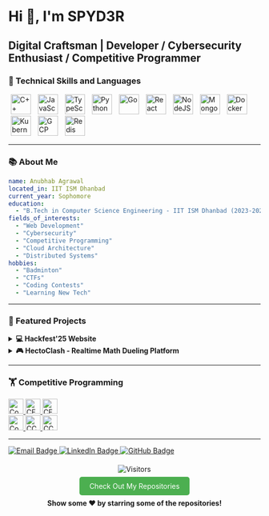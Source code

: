 <div >

  <h1 style="margin: 20px 0; font-weight: bold;">Hi 👋, I'm SPYD3R</h1>
  <h2>Digital Craftsman | Developer / Cybersecurity Enthusiast / Competitive Programmer</h2>
</div>


### 🧰 Technical Skills and Languages

<div  style="margin: 10px 0;">
  <img alt="C++" src="https://cdn.jsdelivr.net/gh/devicons/devicon/icons/cplusplus/cplusplus-original.svg" width="40" style="padding: 0 5px; transition: transform 0.3s ease;" onmouseover="this.style.transform='scale(1.2)'" onmouseout="this.style.transform='scale(1)'"/>
  <img alt="JavaScript" src="https://cdn.jsdelivr.net/gh/devicons/devicon/icons/javascript/javascript-original.svg" width="40" style="padding: 0 5px; transition: transform 0.3s ease;" onmouseover="this.style.transform='scale(1.2)'" onmouseout="this.style.transform='scale(1)'"/>
  <img alt="TypeScript" src="https://cdn.jsdelivr.net/gh/devicons/devicon/icons/typescript/typescript-original.svg" width="40" style="padding: 0 5px; transition: transform 0.3s ease;" onmouseover="this.style.transform='scale(1.2)'" onmouseout="this.style.transform='scale(1)'"/>
  <img alt="Python" src="https://cdn.jsdelivr.net/gh/devicons/devicon/icons/python/python-original.svg" width="40" style="padding: 0 5px; transition: transform 0.3s ease;" onmouseover="this.style.transform='scale(1.2)'" onmouseout="this.style.transform='scale(1)'"/>
  <img alt="Go" src="https://cdn.jsdelivr.net/gh/devicons/devicon/icons/go/go-original-wordmark.svg" width="40" style="padding: 0 5px; transition: transform 0.3s ease;" onmouseover="this.style.transform='scale(1.2)'" onmouseout="this.style.transform='scale(1)'"/>
  <img alt="React" src="https://cdn.jsdelivr.net/gh/devicons/devicon/icons/react/react-original.svg" width="40" style="padding: 0 5px; transition: transform 0.3s ease;" onmouseover="this.style.transform='scale(1.2)'" onmouseout="this.style.transform='scale(1)'"/>
  <img alt="NodeJS" src="https://cdn.jsdelivr.net/gh/devicons/devicon/icons/nodejs/nodejs-original.svg" width="40" style="padding: 0 5px; transition: transform 0.3s ease;" onmouseover="this.style.transform='scale(1.2)'" onmouseout="this.style.transform='scale(1)'"/>
  <img alt="MongoDB" src="https://cdn.jsdelivr.net/gh/devicons/devicon/icons/mongodb/mongodb-original.svg" width="40" style="padding: 0 5px; transition: transform 0.3s ease;" onmouseover="this.style.transform='scale(1.2)'" onmouseout="this.style.transform='scale(1)'"/>
  <img alt="Docker" src="https://cdn.jsdelivr.net/gh/devicons/devicon/icons/docker/docker-original.svg" width="40" style="padding: 0 5px; transition: transform 0.3s ease;" onmouseover="this.style.transform='scale(1.2)'" onmouseout="this.style.transform='scale(1)'"/>
  <img alt="Kubernetes" src="https://cdn.jsdelivr.net/gh/devicons/devicon/icons/kubernetes/kubernetes-plain.svg" width="40" style="padding: 0 5px; transition: transform 0.3s ease;" onmouseover="this.style.transform='scale(1.2)'" onmouseout="this.style.transform='scale(1)'"/>
  <img alt="GCP" src="https://cdn.jsdelivr.net/gh/devicons/devicon/icons/googlecloud/googlecloud-original.svg" width="40" style="padding: 0 5px; transition: transform 0.3s ease;" onmouseover="this.style.transform='scale(1.2)'" onmouseout="this.style.transform='scale(1)'"/>
  <img alt="Redis" src="https://cdn.jsdelivr.net/gh/devicons/devicon/icons/redis/redis-original.svg" width="40" style="padding: 0 5px; transition: transform 0.3s ease;" onmouseover="this.style.transform='scale(1.2)'" onmouseout="this.style.transform='scale(1)'"/>
</div>

---

### 📚 About Me

```yaml
name: Anubhab Agrawal
located_in: IIT ISM Dhanbad
current_year: Sophomore
education:
  - "B.Tech in Computer Science Engineering - IIT ISM Dhanbad (2023-2027)"
fields_of_interests:
  - "Web Development"
  - "Cybersecurity"
  - "Competitive Programming"
  - "Cloud Architecture"
  - "Distributed Systems"
hobbies:
  - "Badminton"
  - "CTFs"
  - "Coding Contests"
  - "Learning New Tech"
```
---
### 🚀 Featured Projects

<details> <summary><b>💻 Hackfest'25 Website</b></summary>
  </br>
  <p align="left"> <img alt="React" src="https://cdn.jsdelivr.net/gh/devicons/devicon/icons/react/react-original.svg" width="40" style="padding: 0 5px;" /> <img alt="Express" src="https://cdn.jsdelivr.net/gh/devicons/devicon/icons/express/express-original.svg" width="40" style="padding: 0 5px;" /> <img alt="MongoDB" src="https://cdn.jsdelivr.net/gh/devicons/devicon/icons/mongodb/mongodb-original.svg" width="40" style="padding: 0 5px;" />
  </br>
</p>
🚀 Built & deployed platform serving 500+ participants and 30 team members</br>
⚡ Engineered registration system with automated email workflows, reducing manual work by 90%</br>
🔒 Developed secure admin dashboard with QR-based authentication</br>
📋 Designed responsive team directory managing 150+ team profiles</br>

<p align="center">
  </br><a href="https://github.com/Anubhaw6557/Hackfest-25-Backend"> <img src="https://img.shields.io/badge/View%20Code-Hackfest--25--Backend-informational?style=for-the-badge&logo=github" /> </a> </p> </details> <details> <summary><b>🎮 HectoClash - Realtime Math Dueling Platform</b></summary> 
</br>
  <p align="left"> 
<img alt="React" src="https://cdn.jsdelivr.net/gh/devicons/devicon/icons/react/react-original.svg" width="40" style="padding: 0px 5px;" /> <img alt="Go" src="https://cdn.jsdelivr.net/gh/devicons/devicon/icons/go/go-original.svg" width="40" style="padding: 0 5px;" /> <img alt="Redis" src="https://cdn.jsdelivr.net/gh/devicons/devicon/icons/redis/redis-original.svg" width="40" style="padding: 0 5px;" /> <img alt="MongoDB" src="https://cdn.jsdelivr.net/gh/devicons/devicon/icons/mongodb/mongodb-original.svg" width="40" style="padding: 0 5px;" /> <img alt="Kubernetes" src="https://cdn.jsdelivr.net/gh/devicons/devicon/icons/kubernetes/kubernetes-plain.svg" width="40" style="padding: 0 5px;" /> <img alt="Docker" src="https://cdn.jsdelivr.net/gh/devicons/devicon/icons/docker/docker-original.svg" width="40" style="padding: 0 5px;" /> </p>
🏆 Led development of platform that secured 2nd place in Hackfest 2025</br>
☁️ Designed Kubernetes architecture supporting 10,000+ concurrent connections</br>
⏱️ Optimized Redis pub/sub system with <100ms latency</br>
🤝 Implemented Elo-based matchmaking system</br>
📊 Built live leaderboard & spectator mode for 1,000+ viewers</br>

<p align="center"> </br><a href="https://github.com/Anubhaw6557/HectoClash"> <img src="https://img.shields.io/badge/View%20Code-HectoClash-informational?style=for-the-badge&logo=github" /> </a> </p> </details>

---
### 🏋️ Competitive Programming
<div  style="margin: 10px 0;"> <a href="https://codeforces.com/profile/SPYD3R" target="_blank"> <img src="https://img.shields.io/badge/Codeforces-SPYD3R-red?style=flat&logo=codeforces" alt="Codeforces" height="30"/> <img src="https://img.shields.io/badge/Rating-1391_Pupil-blue?style=flat" alt="CF Rating" height="30"/> <img src="https://img.shields.io/badge/Problems-200+-green?style=flat" alt="CF Problems" height="30"/> </a> <br/> <a href="https://www.codechef.com/users/spyder_1212" target="_blank"> <img src="https://img.shields.io/badge/CodeChef-spyder-brown?style=flat&logo=codechef" alt="CodeChef" height="30"/> <img src="https://img.shields.io/badge/Rating-1712_(3★)-yellow?style=flat" alt="CC Rating" height="30"/> <img src="https://img.shields.io/badge/Problems-50+-green?style=flat" alt="CC Problems" height="30"/> </a> </div>

---

<p>
  <a href="mailto:aanubhaw0@gmail.com">
    <img src="https://img.shields.io/badge/Gmail-D14836?style=for-the-badge&logo=gmail&logoColor=white" alt="Email Badge"/>
  </a>
  <a href="https://linkedin.com/in/anubhab-agrawal-898872288">
    <img src="https://img.shields.io/badge/LinkedIn-0A66C2?style=for-the-badge&logo=linkedin&logoColor=white" alt="LinkedIn Badge"/>
  </a>
  <a href="https://github.com/Anubhaw6557">
    <img src="https://img.shields.io/badge/GitHub-181717?style=for-the-badge&logo=github&logoColor=white" alt="GitHub Badge"/>
  </a>
</p>


<div align="center" style="margin: 20px 0;"> <img src="https://visitor-badge.laobi.icu/badge?page_id=Anubhaw6557.Anubhaw6557" alt="Visitors"/> <br/><br/> <a href="https://github.com/Anubhaw6557?tab=repositories" style="background: #4caf50; padding: 10px 20px; border-radius: 5px; text-decoration: none; color: #fff; transition: background 0.3s ease;" onmouseover="this.style.background='#43a047'" onmouseout="this.style.background='#4caf50'">Check Out My Repositories</a> <br/><br/> <strong>Show some ❤️ by starring some of the repositories!</strong> </div>
